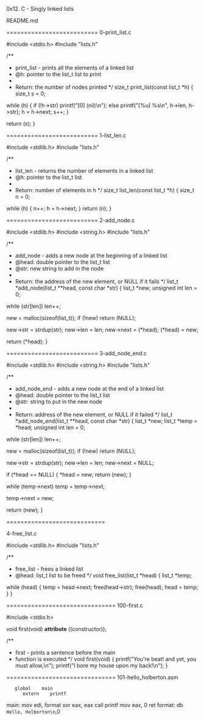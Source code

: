 0x12. C - Singly linked lists



README.md



==========================
0-print_list.c


#include <stdio.h>
#include "lists.h"

/**
 * print_list - prints all the elements of a linked list
 * @h: pointer to the list_t list to print
 *
 * Return: the number of nodes printed
 */
size_t print_list(const list_t *h)
{
 size_t s = 0;

 while (h)
 {
 if (!h->str)
 printf("[0] (nil)\n");
 else
 printf("[%u] %s\n", h->len, h->str);
 h = h->next;
 s++;
 }

 return (s);
}


==========================
1-list_len.c


#include <stdlib.h>
#include "lists.h"

/**
 * list_len - returns the number of elements in a linked list
 * @h: pointer to the list_t list
 *
 * Return: number of elements in h
 */
size_t list_len(const list_t *h)
{
 size_t n = 0;

 while (h)
 {
 n++;
 h = h->next;
 }
 return (n);
}


==========================
2-add_node.c


#include <stdlib.h>
#include <string.h>
#include "lists.h"

/**
 * add_node - adds a new node at the beginning of a linked list
 * @head: double pointer to the list_t list
 * @str: new string to add in the node
 *
 * Return: the address of the new element, or NULL if it fails
 */
list_t *add_node(list_t **head, const char *str)
{
 list_t *new;
 unsigned int len = 0;

 while (str[len])
 len++;

 new = malloc(sizeof(list_t));
 if (!new)
 return (NULL);

 new->str = strdup(str);
 new->len = len;
 new->next = (*head);
 (*head) = new;

 return (*head);
}


==========================
3-add_node_end.c

#include <stdlib.h>
#include <string.h>
#include "lists.h"

/**
 * add_node_end - adds a new node at the end of a linked list
 * @head: double pointer to the list_t list
 * @str: string to put in the new node
 *
 * Return: address of the new element, or NULL if it failed
 */
list_t *add_node_end(list_t **head, const char *str)
{
 list_t *new;
 list_t *temp = *head;
 unsigned int len = 0;

 while (str[len])
 len++;

 new = malloc(sizeof(list_t));
 if (!new)
 return (NULL);

 new->str = strdup(str);
 new->len = len;
 new->next = NULL;

 if (*head == NULL)
 {
 *head = new;
 return (new);
 }

 while (temp->next)
 temp = temp->next;

 temp->next = new;

 return (new);
}


============================

4-free_list.c

#include <stdlib.h>
#include "lists.h"

/**
 * free_list - frees a linked list
 * @head: list_t list to be freed
 */
void free_list(list_t *head)
{
 list_t *temp;

 while (head)
 {
 temp = head->next;
 free(head->str);
 free(head);
 head = temp;
 }
}


===============================
100-first.c


#include <stdio.h>

void first(void) __attribute__ ((constructor));

/**
 * first - prints a sentence before the main
 * function is executed
 */
void first(void)
{
 printf("You're beat! and yet, you must allow,\n");
 printf("I bore my house upon my back!\n");
}



===============================
101-hello_holberton.asm


       global    main
          extern    printf
main:
	  mov   edi, format
	  xor   eax, eax
	  call  printf
	  mov 	eax, 0
	  ret
format: db `Hello, Holberton\n`,0


